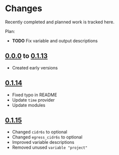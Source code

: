 # Changes
Recently completed and planned work is tracked here.

Plan:
- **TODO** Fix variable and output descriptions

## [0.0.0](.) to [0.1.13](.)
- Created early versions

## [0.1.14](.)
- Fixed typo in README
- Update `time` provider
- Update modules

## [0.1.15](.)
- Changed `cidr6s` to optional
- Changed `egress_cidr6s` to optional
- Improved variable descriptions
- Removed unused `variable "project"`
